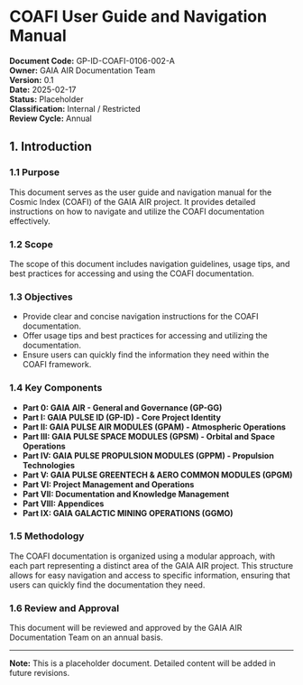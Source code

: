 # COAFI User Guide and Navigation Manual

**Document Code:** GP-ID-COAFI-0106-002-A  
**Owner:** GAIA AIR Documentation Team  
**Version:** 0.1  
**Date:** 2025-02-17  
**Status:** Placeholder  
**Classification:** Internal / Restricted  
**Review Cycle:** Annual  

## 1. Introduction

### 1.1 Purpose
This document serves as the user guide and navigation manual for the Cosmic Index (COAFI) of the GAIA AIR project. It provides detailed instructions on how to navigate and utilize the COAFI documentation effectively.

### 1.2 Scope
The scope of this document includes navigation guidelines, usage tips, and best practices for accessing and using the COAFI documentation.

### 1.3 Objectives
- Provide clear and concise navigation instructions for the COAFI documentation.
- Offer usage tips and best practices for accessing and utilizing the documentation.
- Ensure users can quickly find the information they need within the COAFI framework.

### 1.4 Key Components
- **Part 0: GAIA AIR - General and Governance (GP-GG)**
- **Part I: GAIA PULSE ID (GP-ID) - Core Project Identity**
- **Part II: GAIA PULSE AIR MODULES (GPAM) - Atmospheric Operations**
- **Part III: GAIA PULSE SPACE MODULES (GPSM) - Orbital and Space Operations**
- **Part IV: GAIA PULSE PROPULSION MODULES (GPPM) - Propulsion Technologies**
- **Part V: GAIA PULSE GREENTECH & AERO COMMON MODULES (GPGM)**
- **Part VI: Project Management and Operations**
- **Part VII: Documentation and Knowledge Management**
- **Part VIII: Appendices**
- **Part IX: GAIA GALACTIC MINING OPERATIONS (GGMO)**

### 1.5 Methodology
The COAFI documentation is organized using a modular approach, with each part representing a distinct area of the GAIA AIR project. This structure allows for easy navigation and access to specific information, ensuring that users can quickly find the documentation they need.

### 1.6 Review and Approval
This document will be reviewed and approved by the GAIA AIR Documentation Team on an annual basis.

---

**Note:** This is a placeholder document. Detailed content will be added in future revisions.
